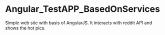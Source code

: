 # Angular_TestAPP_BasedOnServices

Simple web site with basis of AngularJS.
It interacts with reddit API and shows the hot pics.
